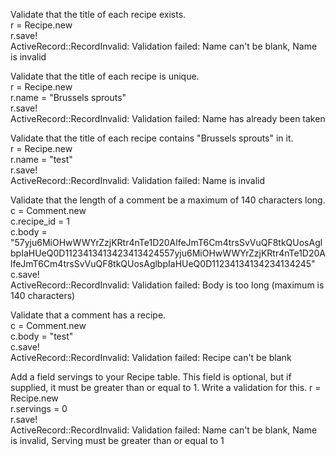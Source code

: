 Validate that the title of each recipe exists.   
r = Recipe.new   
r.save!   
ActiveRecord::RecordInvalid: Validation failed: Name can't be blank, Name is invalid   

Validate that the title of each recipe is unique.   
r = Recipe.new   
r.name = "Brussels sprouts"   
r.save!   
ActiveRecord::RecordInvalid: Validation failed: Name has already been taken   

Validate that the title of each recipe contains "Brussels sprouts" in it.   
r = Recipe.new   
r.name = "test"   
r.save!   
ActiveRecord::RecordInvalid: Validation failed: Name is invalid   

Validate that the length of a comment be a maximum of 140 characters long.   
c = Comment.new   
c.recipe_id = 1   
c.body = "57yju6MiOHwWWYrZzjKRtr4nTe1D20AlfeJmT6Cm4trsSvVuQF8tkQUosAglbpIaHUeQ0D1123413413423413424557yju6MiOHwWWYrZzjKRtr4nTe1D20AlfeJmT6Cm4trsSvVuQF8tkQUosAglbpIaHUeQ0D11234134134234134245"   
c.save!   
ActiveRecord::RecordInvalid: Validation failed: Body is too long (maximum is 140 characters)   

Validate that a comment has a recipe.   
c = Comment.new   
c.body = "test"  
c.save!   
ActiveRecord::RecordInvalid: Validation failed: Recipe can't be blank

Add a field servings to your Recipe table. This field is optional, but if supplied, it must be greater than or equal to 1. Write a validation for this.
r = Recipe.new   
r.servings = 0   
r.save!   
ActiveRecord::RecordInvalid: Validation failed: Name can't be blank, Name is invalid, Serving must be greater than or equal to 1   